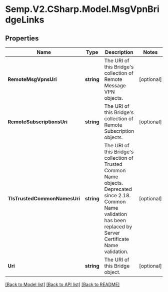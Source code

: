 # Semp.V2.CSharp.Model.MsgVpnBridgeLinks
## Properties

Name | Type | Description | Notes
------------ | ------------- | ------------- | -------------
**RemoteMsgVpnsUri** | **string** | The URI of this Bridge&#x27;s collection of Remote Message VPN objects. | [optional] 
**RemoteSubscriptionsUri** | **string** | The URI of this Bridge&#x27;s collection of Remote Subscription objects. | [optional] 
**TlsTrustedCommonNamesUri** | **string** | The URI of this Bridge&#x27;s collection of Trusted Common Name objects. Deprecated since 2.18. Common Name validation has been replaced by Server Certificate Name validation. | [optional] 
**Uri** | **string** | The URI of this Bridge object. | [optional] 

[[Back to Model list]](../README.md#documentation-for-models) [[Back to API list]](../README.md#documentation-for-api-endpoints) [[Back to README]](../README.md)

